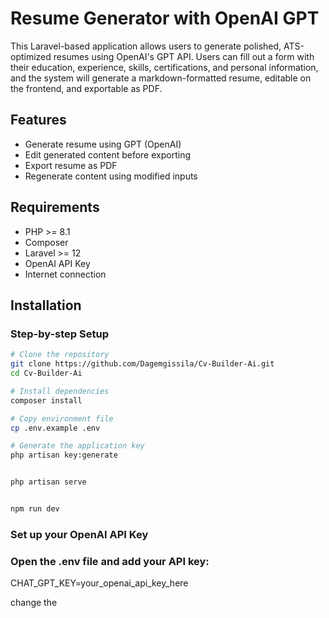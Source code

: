 # Resume Generator with OpenAI GPT

This Laravel-based application allows users to generate polished, ATS-optimized resumes using OpenAI's GPT API. Users can fill out a form with their education, experience, skills, certifications, and personal information, and the system will generate a markdown-formatted resume, editable on the frontend, and exportable as PDF.

## Features

-   Generate resume using GPT (OpenAI)
-   Edit generated content before exporting
-   Export resume as PDF
-   Regenerate content using modified inputs

## Requirements

-   PHP >= 8.1
-   Composer
-   Laravel >= 12
-   OpenAI API Key
-   Internet connection

## Installation

### Step-by-step Setup

```bash
# Clone the repository
git clone https://github.com/Dagemgissila/Cv-Builder-Ai.git
cd Cv-Builder-Ai

# Install dependencies
composer install

# Copy environment file
cp .env.example .env

# Generate the application key
php artisan key:generate


php artisan serve


npm run dev

```

### Set up your OpenAI API Key

### Open the .env file and add your API key:

CHAT_GPT_KEY=your_openai_api_key_here

change the

